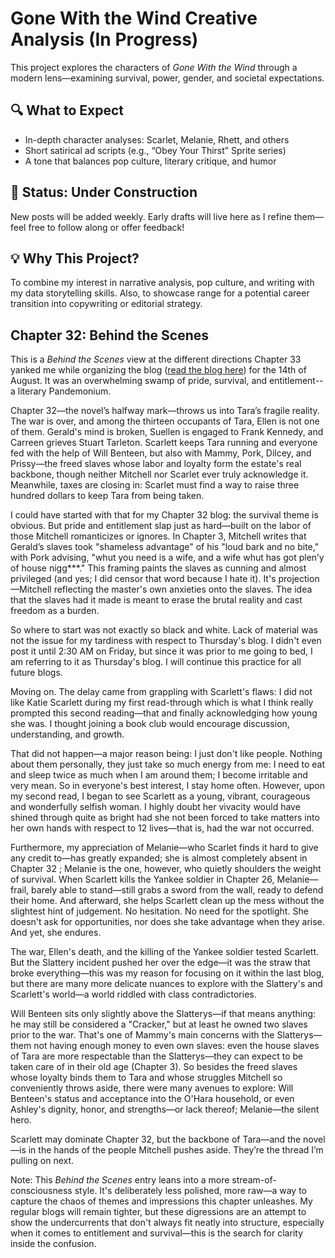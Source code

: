 # Gone With the Wind Creative Analysis (In Progress)

This project explores the characters of *Gone With the Wind* through a modern lens—examining survival, power, gender, and societal expectations.

## 🔍 What to Expect

- In-depth character analyses: Scarlet, Melanie, Rhett, and others
- Short satirical ad scripts (e.g., “Obey Your Thirst” Sprite series)
- A tone that balances pop culture, literary critique, and humor

## 🚧 Status: Under Construction

New posts will be added weekly. Early drafts will live here as I refine them—feel free to follow along or offer feedback!

## 💡 Why This Project?

To combine my interest in narrative analysis, pop culture, and writing with my data storytelling skills. Also, to showcase range for a potential career transition into copywriting or editorial strategy.

## Chapter 32: Behind the Scenes
This is a *Behind the Scenes* view at the different directions Chapter 33 yanked me while organizing the blog ([read the blog here](https://mendoza-cm.github.io/GWTW/myBlog.html)) for the 14th of August.
It was an overwhelming swamp of pride, survival, and entitlement--a literary Pandemonium. 

Chapter 32—the novel’s halfway mark—throws us into Tara’s fragile reality. The war is over, and among the thirteen occupants of Tara, Ellen is not one of them. Gerald's mind is broken, Suellen is engaged to Frank Kennedy, and Carreen grieves Stuart Tarleton. Scarlett keeps Tara running and everyone fed with the help of Will Benteen, but also with Mammy, Pork, Dilcey, and Prissy—the freed slaves whose labor and loyalty form the estate's real backbone, though neither Mitchell nor Scarlet ever truly acknowledge it. Meanwhile, taxes are closing in: Scarlet must find a way to raise three hundred dollars to keep Tara from being taken.

I could have started with that for my Chapter 32 blog: the survival theme is obvious. But pride and entitlement slap just as hard—built on the labor of those Mitchell romanticizes or ignores. In Chapter 3, Mitchell writes that Gerald’s slaves took "shameless advantage" of his "loud bark and no bite," with Pork advising, "whut you need is a wife, and a wife whut has got plen’y of house nigg***." This framing paints the slaves as cunning and almost privileged (and yes; I did censor that word because I hate it). It's projection—Mitchell reflecting the master's own anxieties onto the slaves. The idea that the slaves had it made is meant to erase the brutal reality and cast freedom as a burden.

So where to start was not exactly so black and white. Lack of material was not the issue for my tardiness with respect to Thursday's blog. I didn't even post it until 2:30 AM on Friday, but since it was prior to me going to bed, I am referring to it as Thursday's blog. I will continue this practice for all future blogs.

Moving on. The delay came from grappling with Scarlett's flaws: I did not like Katie Scarlett during my first read-through which is what I think really prompted this second reading—that and finally acknowledging how young she was. I thought joining a book club would encourage discussion, understanding, and growth.

That did not happen—a major reason being: I just don't like people. Nothing about them personally, they just take so much energy from me: I need to eat and sleep twice as much when I am around them; I become irritable and very mean. So in everyone's best interest, I stay home often. However, upon my second read, I began to see Scarlett as a young, vibrant, courageous and wonderfully selfish woman. I highly doubt her vivacity would have shined through quite as bright had she not been forced to take matters into her own hands with respect to 12 lives—that is, had the war not occurred.

Furthermore, my appreciation of Melanie—who Scarlet finds it hard to give any credit to—has greatly expanded; she is almost completely absent in Chapter 32 ; Melanie is the one, however, who quietly shoulders the weight of survival. When Scarlett kills the Yankee soldier in Chapter 26, Melanie—frail, barely able to stand—still grabs a sword from the wall, ready to defend their home. And afterward, she helps Scarlett clean up the mess without the slightest hint of judgement. No hesitation. No need for the spotlight. She doesn't ask for opportunities, nor does she take advantage when they arise. And yet, she endures.

The war, Ellen's death, and the killing of the Yankee soldier tested Scarlett. But the Slattery incident pushed her over the edge—it was the straw that broke everything—this was my reason for focusing on it within the last blog, but there are many more delicate nuances to explore with the Slattery's and Scarlett's world—a world riddled with class contradictories.

Will Benteen sits only slightly above the Slatterys—if that means anything: he may still be considered a "Cracker," but at least he owned two slaves prior to the war. That's one of Mammy's main concerns with the Slatterys—them not having enough money to even own slaves: even the house slaves of Tara are more respectable than the Slatterys—they can expect to be taken care of in their old age (Chapter 3).
So besides the freed slaves whose loyalty binds them to Tara and whose struggles Mitchell so conveniently throws aside, there were many avenues to explore: Will Benteen's status and acceptance into the O'Hara household, or even Ashley's dignity, honor, and strengths—or lack thereof; Melanie—the silent hero.

Scarlett may dominate Chapter 32, but the backbone of Tara—and the novel—is in the hands of the people Mitchell pushes aside. They’re the thread I’m pulling on next.

Note: This *Behind the Scenes* entry leans into a more stream-of-consciousness style. It's deliberately less polished, more raw—a way to capture the chaos of themes and impressions this chapter unleashes. My regular blogs will remain tighter, but these digressions are an attempt to show the undercurrents that don't always fit neatly into structure, especially when it comes to entitlement and survival—this is the search for clarity inside the confusion.




